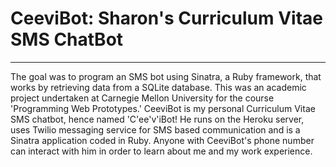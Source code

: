 # CeeviBot: Sharon's Curriculum Vitae SMS ChatBot
----------
The goal was to program an SMS bot using Sinatra, a Ruby framework, that works by retrieving data from a SQLite database. This was an academic project undertaken at Carnegie Mellon University for the course 'Programming Web Prototypes.'
CeeviBot is my personal Curriculum Vitae SMS chatbot, hence named 'C'ee'v'iBot! He runs on the Heroku server, uses Twilio messaging service for SMS based communication and is a Sinatra application coded in Ruby. Anyone with CeeviBot's phone number can interact with him in order to learn about me and my work experience.
